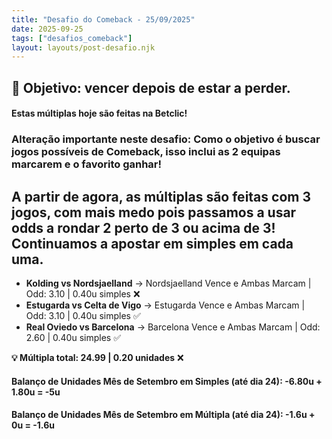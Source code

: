 ```yaml
---
title: "Desafio do Comeback - 25/09/2025"
date: 2025-09-25
tags: ["desafios_comeback"]
layout: layouts/post-desafio.njk
---
```


## 🎯 Objetivo: vencer depois de estar a perder.

#### Estas múltiplas hoje são feitas na Betclic!
### Alteração importante neste desafio: Como o objetivo é buscar jogos possíveis de Comeback, isso inclui as 2 equipas marcarem e o favorito ganhar!
## A partir de agora, as múltiplas são feitas com 3 jogos, com mais medo pois passamos a usar odds a rondar 2 perto de 3 ou acima de 3! Continuamos a apostar em simples em cada uma.

- **Kolding vs Nordsjaelland** → Nordsjaelland Vence e Ambas Marcam | Odd: 3.10 | 0.40u simples ❌
- **Estugarda vs Celta de Vigo** → Estugarda Vence e Ambas Marcam | Odd: 3.10 | 0.40u simples ✅
- **Real Oviedo vs Barcelona** → Barcelona Vence e Ambas Marcam | Odd: 2.60 | 0.40u simples ✅

**💡 Múltipla total: 24.99 | 0.20 unidades** ❌

#### Balanço de Unidades Mês de Setembro em Simples (até dia 24): -6.80u + 1.80u = -5u
#### Balanço de Unidades Mês de Setembro em Múltipla (até dia 24): -1.6u + 0u = -1.6u
